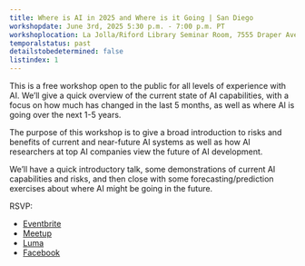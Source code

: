 ```yaml
---
title: Where is AI in 2025 and Where is it Going | San Diego
workshopdate: June 3rd, 2025 5:30 p.m. - 7:00 p.m. PT
workshoplocation: La Jolla/Riford Library Seminar Room, 7555 Draper Ave, La Jolla CA 92037
temporalstatus: past
detailstobedetermined: false
listindex: 1
---
```

This is a free workshop open to the public for all levels of experience with AI. We’ll give a quick overview of the current state of AI capabilities, with a focus on how much has changed in the last 5 months, as well as where AI is going over the next 1-5 years.

The purpose of this workshop is to give a broad introduction to risks and benefits of current and near-future AI systems as well as how AI researchers at top AI companies view the future of AI development.

We’ll have a quick introductory talk, some demonstrations of current AI capabilities and risks, and then close with some forecasting/prediction exercises about where AI might be going in the future.

RSVP:
+ [Eventbrite](https://www.eventbrite.com/e/1361303578649?aff=oddtdtcreator)
+ [Meetup](https://www.meetup.com/ai-safety-awareness-group-san-diego/events/307747903/?slug=ai-safety-awareness-group-san-diego&eventId=306982626&isFirstPublish=true)
+ [Luma](https://lu.ma/tjfkxonv)
+ [Facebook](https://www.facebook.com/share/16JQEjxxjP/)
